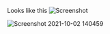 Looks like this
![Screenshot](https://user-images.githubusercontent.com/89387048/135709405-ae3d61fe-202b-4c98-85f5-3dca7e8ac06e.gif)

![Screenshot 2021-10-02 140459](https://user-images.githubusercontent.com/89387048/135709456-83505d61-47c5-4a96-8628-7d9929c7d68e.png)
